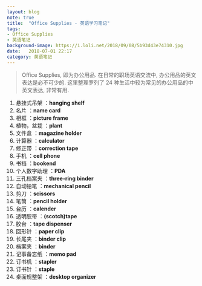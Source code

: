 ```yaml
---
layout: blog
note: true
title:  "Office Supplies - 英语学习笔记"
tags:
- Office Supplies
- 英语笔记
background-image: https://i.loli.net/2018/09/08/5b93d43e74310.jpg
date:   2018-07-01 22:17
category: 英语笔记
---
```


> Office Supplies, 即为办公用品. 在日常的职场英语交流中, 办公用品的英文表达是必不可少的. 这里整理罗列了 24 种生活中较为常见的办公用品的中英文表达, 非常有用.

1. 悬挂式吊架		：**hanging shelf**
2. 名片 				：**name card**
3. 相框				：**picture frame**
4. 植物，盆栽			：**plant**
5. 文件盒				：**magazine holder**
6. 计算器				：**calculator**
7. 修正带				：**correction tape**
8. 手机				：**cell phone**
9. 书挡				：**bookend**
10. 个人数字助理		：**PDA**
11. 三孔档案夹			：**three-ring binder**
12. 自动铅笔			：**mechanical pencil**
13. 剪刀				：**scissors**
14. 笔筒				：**pencil holder**
15. 台历				：**calender**
16. 透明胶带			：**(scotch)tape**
17. 胶台				：**tape dispenser**
18. 回形针				：**paper clip**
19. 长尾夹				：**binder clip**
20. 档案夹				：**binder**
21. 记事备忘纸			：**memo pad**
22. 订书机				：**stapler**
23. 订书针				：**staple**
24. 桌面规整架			：**desktop organizer**

